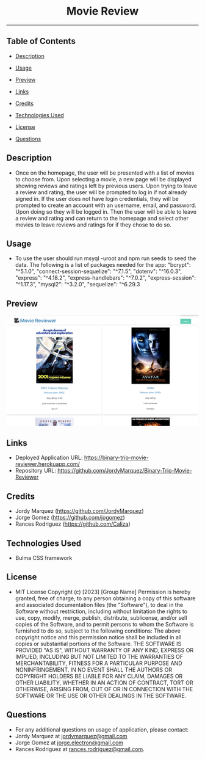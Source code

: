 <div align="center"><h1>Movie Review</h1></div>
<hr />

## Table of Contents

  * [Description](#description)

  * [Usage](#usage)

  * [Preview](#preview)

  * [Links](#links)

  * [Credits](#credits)

  * [Technologies Used](#technologies-used)

  * [License](#license)

  * [Questions](#questions)

## Description
 - Once on the homepage, the user will be presented with a list of movies to choose from. Upon selecting a movie, a new page will be displayed showing reviews and ratings left by previous users. Upon trying to leave a review and rating, the user will be prompted to log in if not already signed in. If the user does not have login credentials, they will be prompted to create an account with an username, email, and password. Upon doing so they will be logged in. Then the user will be able to leave a review and rating and can return to the homepage and select other movies to leave reviews and ratings for if they chose to do so.

## Usage
- To use the user should run msyql -uroot and npm run seeds to seed the data. The following is a list of packages needed for the app: 
"bcrypt": "^5.1.0",
       "connect-session-sequelize": "^7.1.5",
       "dotenv": "^16.0.3",
       "express": "^4.18.2",
       "express-handlebars": "^7.0.2",
       "express-session": "^1.17.3",
       "mysql2": "^3.2.0",
       "sequelize": "^6.29.3

## Preview

 ![movieReview](./assets/images/movie_reviewer.jpg)

## Links

- Deployed Application URL: https://binary-trio-movie-reviewer.herokuapp.com/
- Repository URL: https://github.com/JordyMarquez/Binary-Trio-Movie-Reviewer

## Credits
- Jordy Marquez (https://github.com/JordyMarquez)
- Jorge Gomez (https://github.com/jogomez)
- Rances Rodriguez (https://github.com/Caliza)

## Technologies Used

- Bulma CSS framework

## License

- MIT License Copyright (c) [2023] [Group Name] Permission is hereby granted, free of charge, to any person obtaining a copy of this software and associated documentation files (the "Software"), to deal in the Software without restriction, including without limitation the rights to use, copy, modify, merge, publish, distribute, sublicense, and/or sell copies of the Software, and to permit persons to whom the Software is furnished to do so, subject to the following conditions: The above copyright notice and this permission notice shall be included in all copies or substantial portions of the Software. THE SOFTWARE IS PROVIDED "AS IS", WITHOUT WARRANTY OF ANY KIND, EXPRESS OR IMPLIED, INCLUDING BUT NOT LIMITED TO THE WARRANTIES OF MERCHANTABILITY, FITNESS FOR A PARTICULAR PURPOSE AND NONINFRINGEMENT. IN NO EVENT SHALL THE AUTHORS OR COPYRIGHT HOLDERS BE LIABLE FOR ANY CLAIM, DAMAGES OR OTHER LIABILITY, WHETHER IN AN ACTION OF CONTRACT, TORT OR OTHERWISE, ARISING FROM, OUT OF OR IN CONNECTION WITH THE SOFTWARE OR THE USE OR OTHER DEALINGS IN THE SOFTWARE.

## Questions

- For any additional questions on usage of application, please contact:
- Jordy Marquez at jordymarquez@gmail.com
- Jorge Gomez at jorge.electron@gmail.com
- Rances Rodriguez at rances.rodriguez@gmail.com.
